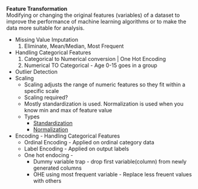 **Feature Transformation**  
Modifying or changing the original features (variables) of a dataset to improve the performance of machine learning algorithms or to make the data more suitable for analysis.   

- Missing Value Imputation
  1. Eliminate, Mean/Median, Most Frequent
- Handling Categorical Features
  1. Categorical to Numerical conversion | One Hot Encoding
  2. Numerical TO Categorical - Age 0-15 goes in a group
- Outlier Detection
-  Scaling
   - Scaling adjusts the range of numeric features so they fit within a specific scale
   - Scaling required?
   - Mostly standardization is used. Normalization is used when you know min and max of feature value
   - Types
     - [Standardization](https://github.com/srhkansal/ml-notes/blob/main/24-feature-scaling-standardization.md)
     - [Normalization](https://github.com/srhkansal/ml-notes/blob/main/25-feature-scaling-normalization.md)
-  Encoding - Handling Categorical Features   
   - Ordinal Encoding - Applied on ordinal category data   
   - Label Encoding - Applied on output labels    
   - One hot endocing -  
     - Dummy variable trap - drop first variable(column) from newly generated columns  
     - OHE using most frequent variable - Replace less freuent values with others   
